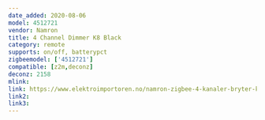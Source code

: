 ```yaml
---
date_added: 2020-08-06
model: 4512721
vendor: Namron
title: 4 Channel Dimmer K8 Black
category: remote
supports: on/off, batterypct
zigbeemodel: ['4512721']
compatible: [z2m,deconz]
deconz: 2158
mlink: 
link: https://www.elektroimportoren.no/namron-zigbee-4-kanaler-bryter-k8-sort/4512721/Product.html
link2: 
link3: 
---
```

